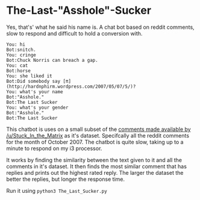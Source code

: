 # The-Last-"Asshole"-Sucker 
Yes, that's' what he said his name is.
A chat bot based on reddit comments, slow to respond and difficult to hold a conversion with.

```
You: hi
Bot:snitch.
You: cringe
Bot:Chuck Norris can breach a gap.
You: cat
Bot:horse
You: she liked it
Bot:Did somebody say [π](http://hardnphirm.wordpress.com/2007/05/07/5/)?
You: what's your name
Bot:"Asshole."
Bot:The Last Sucker
You: what's your gender
Bot:"Asshole."
Bot:The Last Sucker
```

This chatbot is uses on a small subset of the [comments made available by /u/Stuck_In_the_Matrix](https://www.reddit.com/r/datasets/comments/3bxlg7/i_have_every_publicly_available_reddit_comment) as it's dataset.
Specifcally all the reddit comments for the month of October 2007. The chatbot is quite slow, taking up to a minute to respond on my i3 processor.

It works by finding the similarity between the text given to it and all the comments in it's dataset.
It then finds the most similar comment that has replies and prints out the highest rated reply.
The larger the dataset the better the replies, but longer the response time.

Run it using `python3 The_Last_Sucker.py`
